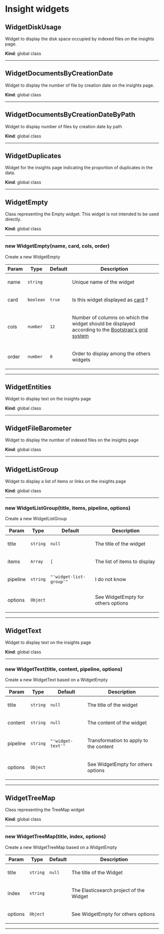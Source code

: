 # Insight widgets 

<a name="WidgetDiskUsage"></a>

## WidgetDiskUsage
Widget to display the disk space occupied by indexed files on the insights page.

**Kind**: global class  

* * *

<a name="WidgetDocumentsByCreationDate"></a>

## WidgetDocumentsByCreationDate
Widget to display the number of file by creation date on the insights page.

**Kind**: global class  

* * *

<a name="WidgetDocumentsByCreationDateByPath"></a>

## WidgetDocumentsByCreationDateByPath
Widget to display number of files by creation date by path

**Kind**: global class  

* * *

<a name="WidgetDuplicates"></a>

## WidgetDuplicates
Widget for the insights page indicating the proportion of duplicates in the data.

**Kind**: global class  

* * *

<a name="WidgetEmpty"></a>

## WidgetEmpty
Class representing the Empty widget. This widget is not intended to be used directly.

**Kind**: global class  

* * *

<a name="new_WidgetEmpty_new"></a>

### new WidgetEmpty(name, card, cols, order)
Create a new WidgetEmpty

<table>
  <thead>
    <tr>
      <th>Param</th><th>Type</th><th>Default</th><th>Description</th>
    </tr>
  </thead>
  <tbody>
<tr>
    <td>name</td><td><code>string</code></td><td></td><td><p>Unique name of the widget</p>
</td>
    </tr><tr>
    <td>card</td><td><code>boolean</code></td><td><code>true</code></td><td><p>Is this widget displayed as <a href="https://bootstrap-vue.org/docs/components/card">card</a> ?</p>
</td>
    </tr><tr>
    <td>cols</td><td><code>number</code></td><td><code>12</code></td><td><p>Number of columns on which the widget should be displayed according to the
<a href="https://bootstrap-vue.org/docs/components/layout#layout-and-grid-system">Bootstrap&#39;s grid system</a></p>
</td>
    </tr><tr>
    <td>order</td><td><code>number</code></td><td><code>0</code></td><td><p>Order to display among the others widgets</p>
</td>
    </tr>  </tbody>
</table>


* * *

<a name="WidgetEntities"></a>

## WidgetEntities
Widget to display text on the insights page

**Kind**: global class  

* * *

<a name="WidgetFileBarometer"></a>

## WidgetFileBarometer
Widget to display the number of indexed files on the insights page

**Kind**: global class  

* * *

<a name="WidgetListGroup"></a>

## WidgetListGroup
Widget to display a list of items or links on the insights page

**Kind**: global class  

* * *

<a name="new_WidgetListGroup_new"></a>

### new WidgetListGroup(title, items, pipeline, options)
Create a new WidgetListGroup

<table>
  <thead>
    <tr>
      <th>Param</th><th>Type</th><th>Default</th><th>Description</th>
    </tr>
  </thead>
  <tbody>
<tr>
    <td>title</td><td><code>string</code></td><td><code>null</code></td><td><p>The title of the widget</p>
</td>
    </tr><tr>
    <td>items</td><td><code>Array</code></td><td><code>[</code></td><td><p>The list of items to display</p>
</td>
    </tr><tr>
    <td>pipeline</td><td><code>string</code></td><td><code>&quot;&#x27;widget-list-group&#x27;&quot;</code></td><td><p>I do not know</p>
</td>
    </tr><tr>
    <td>options</td><td><code>Object</code></td><td></td><td><p>See WidgetEmpty for others options</p>
</td>
    </tr>  </tbody>
</table>


* * *

<a name="WidgetText"></a>

## WidgetText
Widget to display text on the insights page

**Kind**: global class  

* * *

<a name="new_WidgetText_new"></a>

### new WidgetText(title, content, pipeline, options)
Create a new WidgetText based on a WidgetEmpty

<table>
  <thead>
    <tr>
      <th>Param</th><th>Type</th><th>Default</th><th>Description</th>
    </tr>
  </thead>
  <tbody>
<tr>
    <td>title</td><td><code>string</code></td><td><code>null</code></td><td><p>The title of the widget</p>
</td>
    </tr><tr>
    <td>content</td><td><code>string</code></td><td><code>null</code></td><td><p>The content of the widget</p>
</td>
    </tr><tr>
    <td>pipeline</td><td><code>string</code></td><td><code>&quot;&#x27;widget-text&#x27;&quot;</code></td><td><p>Transformation to apply to the content</p>
</td>
    </tr><tr>
    <td>options</td><td><code>Object</code></td><td></td><td><p>See WidgetEmpty for others options</p>
</td>
    </tr>  </tbody>
</table>


* * *

<a name="WidgetTreeMap"></a>

## WidgetTreeMap
Class representing the TreeMap widget

**Kind**: global class  

* * *

<a name="new_WidgetTreeMap_new"></a>

### new WidgetTreeMap(title, index, options)
Create a new WidgetTreeMap based on a WidgetEmpty

<table>
  <thead>
    <tr>
      <th>Param</th><th>Type</th><th>Default</th><th>Description</th>
    </tr>
  </thead>
  <tbody>
<tr>
    <td>title</td><td><code>string</code></td><td><code>null</code></td><td><p>The title of the Widget</p>
</td>
    </tr><tr>
    <td>index</td><td><code>string</code></td><td></td><td><p>The Elasticsearch project of the Widget</p>
</td>
    </tr><tr>
    <td>options</td><td><code>Object</code></td><td></td><td><p>See WidgetEmpty for others options</p>
</td>
    </tr>  </tbody>
</table>


* * *

